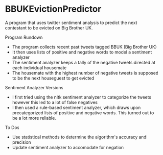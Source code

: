 # BBUKEvictionPredictor
A program that uses twitter sentiment analysis to predict the next contestant to be evicted on Big Brother UK.

Program Rundown
- The program collects recent past tweets tagged BBUK (Big Brother UK)
- It then uses lists of positive and negative words to model a sentiment analyzer
- The sentiment analyzer keeps a tally of the negative tweets directed at each individual housemate
- The housemate with the highest number of negative tweets is supposed to be the next houseguest to get evicted

Sentiment Analyzer Versions
- I first tried using the nltk sentiment analyzer to categorize the tweets however this led to a lot of false negatives
- I then used a rule-based sentiment analyzer, which draws upon precategorized lists of positive and negative words.  This turned out to be a lot more reliable.

To Dos
- Use statistical methods to determine the algorithm's accuracy and precision
- Update sentiment analyzer to accomodate for negation